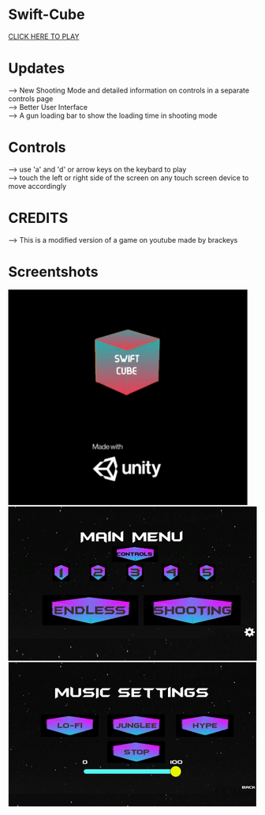 # Swift-Cube

[CLICK HERE TO PLAY](https://brainnotfoundexception.github.io/Swift-Cube/)


# Updates
--> New Shooting Mode and detailed information on controls in a separate controls page      
--> Better User Interface                        
--> A gun loading bar to show the loading time in shooting mode

# Controls
--> use 'a' and 'd' or arrow keys on the keybard to play                                  
--> touch the left or right side of the screen on any touch screen device to move accordingly

# CREDITS
--> This is a modified version of a game on youtube made by brackeys

# Screentshots

![LoadingScreen](https://github.com/BrainNotFoundException/Swift-Cube/blob/main/TemplateData/DeepinScreenshot_select-area_20201210110837.png?raw=true)    
![MainMenu](https://github.com/BrainNotFoundException/Swift-Cube/blob/main/TemplateData/Capture.PNG?raw=true)     
![MusicSettings](https://github.com/BrainNotFoundException/Swift-Cube/blob/main/TemplateData/image_2020-12-26_145940.png?raw=true)      
